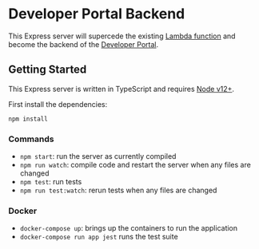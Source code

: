 # Developer Portal Backend

This Express server will supercede the existing [Lambda function](https://github.com/department-of-veterans-affairs/developer-portal-lambda-backend) and become the backend of the [Developer Portal](https://developer.va.gov/apply).

## Getting Started

This Express server is written in TypeScript and requires [Node v12+](https://nodejs.org/en/download/).

First install the dependencies:
```
npm install
```

### Commands

- `npm start`: run the server as currently compiled
- `npm run watch`: compile code and restart the server when any files are changed
- `npm test`: run tests 
- `npm run test:watch`: rerun tests when any files are changed

### Docker
- `docker-compose up`: brings up the containers to run the application
- `docker-compose run app jest` runs the test suite

